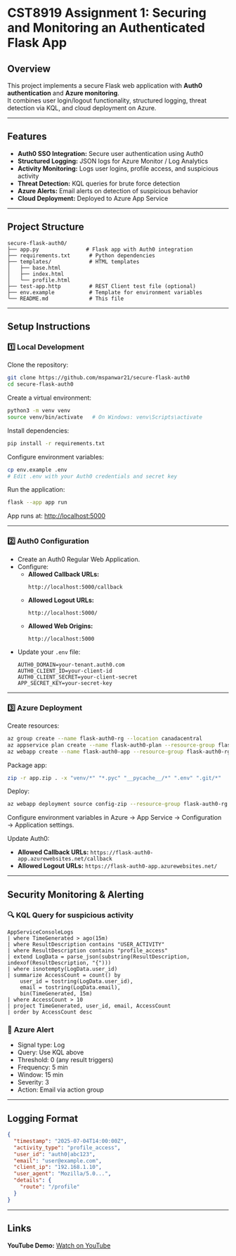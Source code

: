 
# CST8919 Assignment 1: Securing and Monitoring an Authenticated Flask App

## Overview
This project implements a secure Flask web application with **Auth0 authentication** and **Azure monitoring**.  
It combines user login/logout functionality, structured logging, threat detection via KQL, and cloud deployment on Azure.

---

## Features
- **Auth0 SSO Integration:** Secure user authentication using Auth0  
- **Structured Logging:** JSON logs for Azure Monitor / Log Analytics  
- **Activity Monitoring:** Logs user logins, profile access, and suspicious activity  
- **Threat Detection:** KQL queries for brute force detection  
- **Azure Alerts:** Email alerts on detection of suspicious behavior  
- **Cloud Deployment:** Deployed to Azure App Service  

---

## Project Structure
```
secure-flask-auth0/
├── app.py               # Flask app with Auth0 integration
├── requirements.txt      # Python dependencies
├── templates/            # HTML templates
│   ├── base.html
│   ├── index.html
│   └── profile.html
├── test-app.http         # REST Client test file (optional)
├── env.example           # Template for environment variables
└── README.md             # This file
```

---

## Setup Instructions

### 1️⃣ Local Development

Clone the repository:
```bash
git clone https://github.com/mspanwar21/secure-flask-auth0
cd secure-flask-auth0
```

Create a virtual environment:
```bash
python3 -m venv venv
source venv/bin/activate   # On Windows: venv\Scripts\activate
```

Install dependencies:
```bash
pip install -r requirements.txt
```

Configure environment variables:
```bash
cp env.example .env
# Edit .env with your Auth0 credentials and secret key
```

Run the application:
```bash
flask --app app run
```
App runs at: [http://localhost:5000](http://localhost:5000)

---

### 2️⃣ Auth0 Configuration

- Create an Auth0 Regular Web Application.
- Configure:
  - **Allowed Callback URLs:**  
    ```
    http://localhost:5000/callback
    ```
  - **Allowed Logout URLs:**  
    ```
    http://localhost:5000/
    ```
  - **Allowed Web Origins:**  
    ```
    http://localhost:5000
    ```
- Update your `.env` file:
  ```
  AUTH0_DOMAIN=your-tenant.auth0.com
  AUTH0_CLIENT_ID=your-client-id
  AUTH0_CLIENT_SECRET=your-client-secret
  APP_SECRET_KEY=your-secret-key
  ```

---

### 3️⃣ Azure Deployment

Create resources:
```bash
az group create --name flask-auth0-rg --location canadacentral
az appservice plan create --name flask-auth0-plan --resource-group flask-auth0-rg --sku B1
az webapp create --name flask-auth0-app --resource-group flask-auth0-rg --plan flask-auth0-plan --runtime "PYTHON:3.9"
```

Package app:
```bash
zip -r app.zip . -x "venv/*" "*.pyc" "__pycache__/*" ".env" ".git/*"
```

Deploy:
```bash
az webapp deployment source config-zip --resource-group flask-auth0-rg --name flask-auth0-app --src app.zip
```

Configure environment variables in Azure → App Service → Configuration → Application settings.

Update Auth0:
- **Allowed Callback URLs:** `https://flask-auth0-app.azurewebsites.net/callback`
- **Allowed Logout URLs:** `https://flask-auth0-app.azurewebsites.net/`

---

## Security Monitoring & Alerting

### 🔍 **KQL Query for suspicious activity**
```kql
AppServiceConsoleLogs
| where TimeGenerated > ago(15m)
| where ResultDescription contains "USER_ACTIVITY"
| where ResultDescription contains "profile_access"
| extend LogData = parse_json(substring(ResultDescription, indexof(ResultDescription, "{")))
| where isnotempty(LogData.user_id)
| summarize AccessCount = count() by 
    user_id = tostring(LogData.user_id),
    email = tostring(LogData.email),
    bin(TimeGenerated, 15m)
| where AccessCount > 10
| project TimeGenerated, user_id, email, AccessCount
| order by AccessCount desc
```

### 📢 **Azure Alert**
- Signal type: Log
- Query: Use KQL above
- Threshold: 0 (any result triggers)
- Frequency: 5 min
- Window: 15 min
- Severity: 3
- Action: Email via action group

---

## Logging Format
```json
{
  "timestamp": "2025-07-04T14:00:00Z",
  "activity_type": "profile_access",
  "user_id": "auth0|abc123",
  "email": "user@example.com",
  "client_ip": "192.168.1.10",
  "user_agent": "Mozilla/5.0...",
  "details": {
    "route": "/profile"
  }
}
```

---

## Links
**YouTube Demo:** [Watch on YouTube]()
